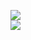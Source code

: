[![](https://img.shields.io/badge/Made%20With-Github%20Spray-lightgrey.svg?style=for-the-badge&logo=github)](https://github.com/Annihil/github-spray#702)  
[![](https://i.imgur.com/2DrTn0Z.gif)](https://github.com/Annihil/github-spray)